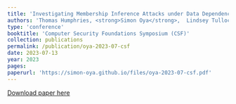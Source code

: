 ```yaml
---
title: 'Investigating Membership Inference Attacks under Data Dependencies'
authors: 'Thomas Humphries, <strong>Simon Oya</strong>,  Lindsey Tulloch, Matthew Rafuse, Ian Goldberg, Urs Hengartner, and Florian Kerschbaum'
type: 'conference'
booktitle: 'Computer Security Foundations Symposium (CSF)'
collection: publications
permalink: /publication/oya-2023-07-csf
date: 2023-07-13
year: 2023
pages: 
paperurl: 'https://simon-oya.github.io/files/oya-2023-07-csf.pdf'
---
```


[Download paper here](http://simon-oya.github.io/files/oya-2023-07-csf.pdf)

